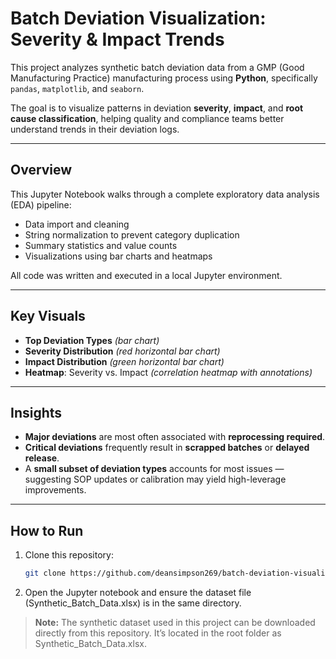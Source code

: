 # Batch Deviation Visualization: Severity & Impact Trends

This project analyzes synthetic batch deviation data from a GMP (Good Manufacturing Practice) manufacturing process using **Python**, specifically `pandas`, `matplotlib`, and `seaborn`.

The goal is to visualize patterns in deviation **severity**, **impact**, and **root cause classification**, helping quality and compliance teams better understand trends in their deviation logs.

---

## Overview

This Jupyter Notebook walks through a complete exploratory data analysis (EDA) pipeline:

- Data import and cleaning
- String normalization to prevent category duplication
- Summary statistics and value counts
- Visualizations using bar charts and heatmaps

All code was written and executed in a local Jupyter environment.

---

## Key Visuals

- **Top Deviation Types** *(bar chart)*
- **Severity Distribution** *(red horizontal bar chart)*
- **Impact Distribution** *(green horizontal bar chart)*
- **Heatmap**: Severity vs. Impact *(correlation heatmap with annotations)*

---

## Insights

- **Major deviations** are most often associated with **reprocessing required**.
- **Critical deviations** frequently result in **scrapped batches** or **delayed release**.
- A **small subset of deviation types** accounts for most issues — suggesting SOP updates or calibration may yield high-leverage improvements.

---

## How to Run

1. Clone this repository:
   ```bash
   git clone https://github.com/deansimpson269/batch-deviation-visualization.git

2. Open the Jupyter notebook and ensure the dataset file (Synthetic_Batch_Data.xlsx) is in the same directory.

> **Note:** The synthetic dataset used in this project can be downloaded directly from this repository. It’s located in the root folder as Synthetic_Batch_Data.xlsx.


